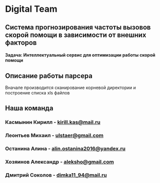 # Digital Team
## Система прогнозирования частоты вызовов скорой помощи в зависимости от внешних факторов
#### Задача: Интеллектуальный сервис для оптимизации работы скорой помощи

## Описание работы парсера 
Вначале производится сканирование корневой директории и построение списка xls файлов


## Наша команда
### Касмынин Кирилл - kirill.kas@mail.ru
### Леонтьев Михаил - ulstaer@gmail.com
### Останина Алина - alin.ostanina2016@yandex.ru
### Хозяинов Александр - aleksho@gmail.com
### Дмитрий Соколов - dimka11_94@mail.ru

